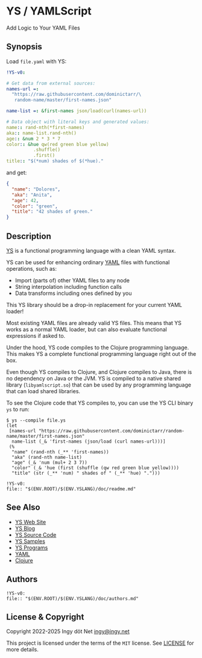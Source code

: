 YS / YAMLScript
===============

Add Logic to Your YAML Files


## Synopsis

Load `file.yaml` with YS:
```yaml
!YS-v0:

# Get data from external sources:
names-url =:
  "https://raw.githubusercontent.com/dominictarr/\
   random-name/master/first-names.json"

name-list =: &first-names json/load(curl(names-url))

# Data object with literal keys and generated values:
name:: rand-nth(*first-names)
aka:: name-list.rand-nth()
age:: &num 2 * 3 * 7
color:: &hue qw(red green blue yellow)
          .shuffle()
          .first()
title:: "$(*num) shades of $(*hue)."
```

and get:
```json
{
  "name": "Dolores",
  "aka": "Anita",
  "age": 42,
  "color": "green",
  "title": "42 shades of green."
}
```


## Description

[YS](https://yamlscript.org) is a functional programming language with a clean
YAML syntax.

YS can be used for enhancing ordinary [YAML](https://yaml.org) files with
functional operations, such as:

* Import (parts of) other YAML files to any node
* String interpolation including function calls
* Data transforms including ones defined by you

This YS library should be a drop-in replacement for your current YAML loader!

Most existing YAML files are already valid YS files.
This means that YS works as a normal YAML loader, but can also evaluate
functional expressions if asked to.

Under the hood, YS code compiles to the Clojure programming language.
This makes YS a complete functional programming language right out of the box.

Even though YS compiles to Clojure, and Clojure compiles to Java, there is no
dependency on Java or the JVM.
YS is compiled to a native shared library (`libyamlscript.so`) that can be used
by any programming language that can load shared libraries.

To see the Clojure code that YS compiles to, you can use the YS
CLI binary `ys` to run:

```text
$ ys --compile file.ys
(let
 [names-url "https://raw.githubusercontent.com/dominictarr/random-name/master/first-names.json"
  name-list (_& 'first-names (json/load (curl names-url)))]
 (%
  "name" (rand-nth (_** 'first-names))
  "aka" (rand-nth name-list)
  "age" (_& 'num (mul+ 2 3 7))
  "color" (_& 'hue (first (shuffle (qw red green blue yellow))))
  "title" (str (_** 'num) " shades of " (_** 'hue) ".")))
```

```mdys:include
!YS-v0:
file:: "$(ENV.ROOT)/$(ENV.YSLANG)/doc/readme.md"
```


## See Also

* [YS Web Site](https://yamlscript.org)
* [YS Blog](https://yamlscript.org/blog)
* [YS Source Code](https://github.com/yaml/yamlscript)
* [YS Samples](https://github.com/yaml/yamlscript/tree/main/sample)
* [YS Programs](https://rosettacode.org/wiki/Category:YAMLScript)
* [YAML](https://yaml.org)
* [Clojure](https://clojure.org)


## Authors

```mdys:include
!YS-v0:
file:: "$(ENV.ROOT)/$(ENV.YSLANG)/doc/authors.md"
```


## License & Copyright

Copyright 2022-2025 Ingy döt Net <ingy@ingy.net>

This project is licensed under the terms of the `MIT` license.
See [LICENSE](https://github.com/yaml/yamlscript/blob/main/License) for
more details.
